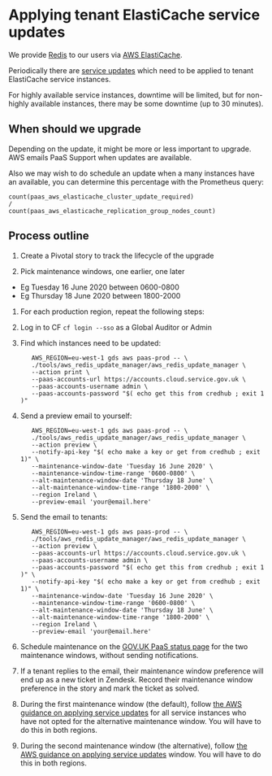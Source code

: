 # Applying tenant ElastiCache service updates

We provide [Redis](https://redis.io) to our users via
[AWS ElastiCache](https://aws.amazon.com/elasticache/).

Periodically there are
[service updates](https://aws.amazon.com/elasticache/elasticache-maintenance/#:~:text=Service%20updates%20is%20a%20feature,operational%20performance%20of%20your%20clusters.)
which need to be applied to tenant ElastiCache service instances.

For highly available service instances, downtime will be limited, but for
non-highly available instances, there may be some downtime (up to 30 minutes).

## When should we upgrade

Depending on the update, it might be more or less important to upgrade.
AWS emails PaaS Support when updates are available.

Also we may wish to do schedule an update when a many instances have an
available, you can determine this percentage with the Prometheus query:

```
count(paas_aws_elasticache_cluster_update_required)
/
count(paas_aws_elasticache_replication_group_nodes_count)
```

## Process outline

1. Create a Pivotal story to track the lifecycle of the upgrade

1. Pick maintenance windows, one earlier, one later
  * Eg Tuesday 16 June 2020 between 0600-0800
  * Eg Thursday 18 June 2020 between 1800-2000

1. For each production region, repeat the following steps:

  1. Log in to CF `cf login --sso` as a Global Auditor or Admin

  1. Find which instances need to be updated:

            AWS_REGION=eu-west-1 gds aws paas-prod -- \
            ./tools/aws_redis_update_manager/aws_redis_update_manager \
            --action print \
            --paas-accounts-url https://accounts.cloud.service.gov.uk \
            --paas-accounts-username admin \
            --paas-accounts-password "$( echo get this from credhub ; exit 1 )"

  1. Send a preview email to yourself:

            AWS_REGION=eu-west-1 gds aws paas-prod -- \
            ./tools/aws_redis_update_manager/aws_redis_update_manager \
            --action preview \
            --notify-api-key "$( echo make a key or get from credhub ; exit 1)" \
            --maintenance-window-date 'Tuesday 16 June 2020' \
            --maintenance-window-time-range '0600-0800' \
            --alt-maintenance-window-date 'Thursday 18 June' \
            --alt-maintenance-window-time-range '1800-2000' \
            --region Ireland \
            --preview-email 'your@email.here'

  1. Send the email to tenants:

            AWS_REGION=eu-west-1 gds aws paas-prod -- \
            ./tools/aws_redis_update_manager/aws_redis_update_manager \
            --action preview \
            --paas-accounts-url https://accounts.cloud.service.gov.uk \
            --paas-accounts-username admin \
            --paas-accounts-password "$( echo get this from credhub ; exit 1 )" \
            --notify-api-key "$( echo make a key or get from credhub ; exit 1)" \
            --maintenance-window-date 'Tuesday 16 June 2020' \
            --maintenance-window-time-range '0600-0800' \
            --alt-maintenance-window-date 'Thursday 18 June' \
            --alt-maintenance-window-time-range '1800-2000' \
            --region Ireland \
            --preview-email 'your@email.here'

1. Schedule maintenance on the
   [GOV.UK PaaS status page](https://status.cloud.service.gov.uk)
   for the two maintenance windows, without sending notifications.

1. If a tenant replies to the email, their maintenance window preference will
   end up as a new ticket in Zendesk. Record their maintenance window
   preference in the story and mark the ticket as solved.

1. During the first maintenance window (the default), follow
   [the AWS guidance on applying service updates](https://docs.aws.amazon.com/AmazonElastiCache/latest/red-ug/applying-updates.html)
   for all service instances who have not opted for the alternative maintenance
   window. You will have to do this in both regions.

1. During the second maintenance window (the alternative), follow
   [the AWS guidance on applying service updates](https://docs.aws.amazon.com/AmazonElastiCache/latest/red-ug/applying-updates.html)
   window. You will have to do this in both regions.
